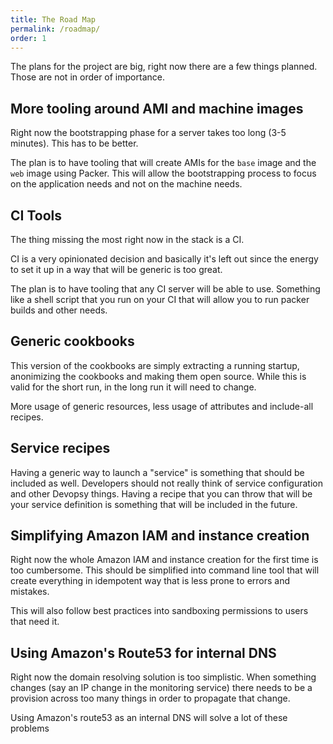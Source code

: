 ```yaml
---
title: The Road Map
permalink: /roadmap/
order: 1
---
```


The plans for the project are big, right now there are a few things planned.
Those are not in order of importance.

## More tooling around AMI and machine images

Right now the bootstrapping phase for a server takes too long (3-5 minutes).
This has to be better.

The plan is to have tooling that will create AMIs for the `base` image and the
`web` image using Packer. This will allow the bootstrapping process to focus on
the application needs and not on the machine needs.

## CI Tools

The thing missing the most right now in the stack is a CI.

CI is a very opinionated decision and basically it's left out since the energy
to set it up in a way that will be generic is too great.

The plan is to have tooling that any CI server will be able to use. Something
like a shell script that you run on your CI that will allow you to run packer
builds and other needs.

## Generic cookbooks

This version of the cookbooks are simply extracting a running startup,
anonimizing the cookbooks and making them open source. While this is valid for
the short run, in the long run it will need to change.

More usage of generic resources, less usage of attributes and include-all
recipes.

## Service recipes

Having a generic way to launch a "service" is something that should be included
as well. Developers should not really think of service configuration and other
Devopsy things. Having a recipe that you can throw that will be your service
definition is something that will be included in the future.

## Simplifying Amazon IAM and instance creation

Right now the whole Amazon IAM and instance creation for the first time is too
cumbersome. This should be simplified into command line tool that will create
everything in idempotent way that is less prone to errors and mistakes.

This will also follow best practices into sandboxing permissions to users that
need it.

## Using Amazon's Route53 for internal DNS

Right now the domain resolving solution is too simplistic. When something
changes (say an IP change in the monitoring service) there needs to be
a provision across too many things in order to propagate that change.

Using Amazon's route53 as an internal DNS will solve a lot of these problems
